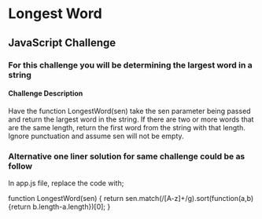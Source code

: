 # Longest Word

## JavaScript Challenge

### For this challenge you will be determining the largest word in a string

#### Challenge Description

Have the function LongestWord(sen) take the sen parameter being passed and return the largest word in the string. If there are two or more words that are the same length, return the first word from the string with that length. Ignore punctuation and assume sen will not be empty.

### Alternative one liner solution for same challenge could be as follow

In app.js file, replace the code with;

function LongestWord(sen) {
  return sen.match(/[A-z]+/g).sort(function(a,b){return b.length-a.length})[0];
}
